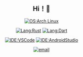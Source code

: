 <div align="center">

## Hi！👋

[![OS:Arch Linux](https://img.shields.io/badge/OS-Arch%20Linux-blue?style=flat-square&logo=arch-linux)](https://archlinux.org)

[![Lang:Rust](https://img.shields.io/badge/Lang-Rust-blue?style=flat-square&logo=rust)](https://www.rust-lang.org/)
[![Lang:Dart](https://img.shields.io/badge/Lang-Dart-blue?style=flat-square&logo=dart)](https://www.dart.dev/)

[![IDE:VSCode](https://img.shields.io/badge/IDE-VSCode-blue?style=flat-square&logo=visualstudiocode)](https://code.visualstudio.com/)
[![IDE:AndroidStudio](https://img.shields.io/badge/IDE-AndroidStudio-blue?style=flat-square&logo=androidstudio)](https://developer.android.com/studio)

[![email](https://img.shields.io/badge/Email-kherld@duck.com-blue?style=flat-square&logo=gmail)](mailto:kherld@duck.com)

</div>
